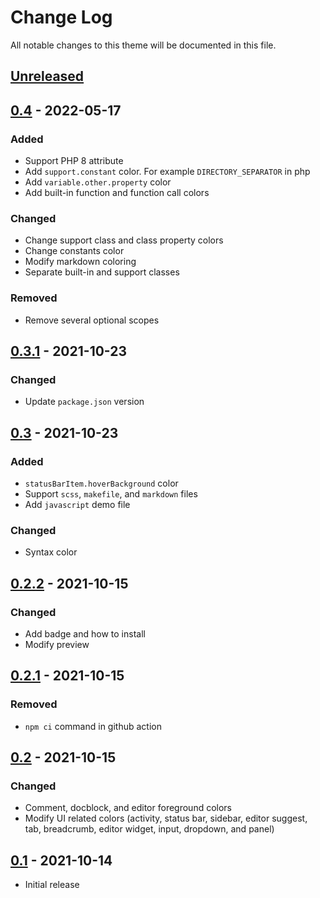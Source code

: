 # Change Log
All notable changes to this theme will be documented in this file.

## [Unreleased]


## [0.4] - 2022-05-17
  ### Added
  - Support PHP 8 attribute
  - Add `support.constant` color. For example `DIRECTORY_SEPARATOR` in php
  - Add `variable.other.property` color
  - Add built-in function and function call colors

  ### Changed
  - Change support class and class property colors
  - Change constants color
  - Modify markdown coloring
  - Separate built-in and support classes

  ### Removed
  - Remove several optional scopes


## [0.3.1] - 2021-10-23
  ### Changed
  - Update `package.json` version


## [0.3] - 2021-10-23
  ### Added
  - `statusBarItem.hoverBackground` color
  - Support `scss`, `makefile`, and `markdown` files
  - Add `javascript` demo file

  ### Changed
  - Syntax color


## [0.2.2] - 2021-10-15
  ### Changed
  - Add badge and how to install
  - Modify preview


## [0.2.1] - 2021-10-15
  ### Removed
  - `npm ci` command in github action


## [0.2] - 2021-10-15
  ### Changed
  - Comment, docblock, and editor foreground colors
  - Modify UI related colors (activity, status bar, sidebar, editor suggest, tab, breadcrumb, editor widget, input, dropdown, and panel)


## [0.1] - 2021-10-14
- Initial release


[Unreleased]: https://github.com/pattisahusiwa/oxford-blue/compare/v0.4...master
[0.4]: https://github.com/pattisahusiwa/oxford-blue/releases/tag/v0.4
[0.3.1]: https://github.com/pattisahusiwa/oxford-blue/releases/tag/v0.3.1
[0.3]: https://github.com/pattisahusiwa/oxford-blue/releases/tag/v0.3
[0.2.2]: https://github.com/pattisahusiwa/oxford-blue/releases/tag/v0.2.2
[0.2.1]: https://github.com/pattisahusiwa/oxford-blue/releases/tag/v0.2.1
[0.2]: https://github.com/pattisahusiwa/oxford-blue/releases/tag/v0.2
[0.1]: https://github.com/pattisahusiwa/oxford-blue/releases/tag/v0.1
